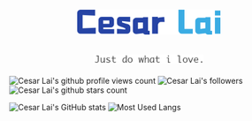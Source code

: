 <p align="center">
  <a href="https://cesarlai.com" target="_blank">
    <img width="260px" src="./docs/images/logo_cesarlai_full.png" alt="Cesar Lai's logo" />
  </a>
</p>
<p>
  <h2 align="center">
    <img width="200px" src="./docs/images/github-slogan.png" alt="GitHub slogan" />
  </h2>
</p>

![Cesar Lai's github profile views count](https://komarev.com/ghpvc/?username=CesarLai&color=blue)
![Cesar Lai's followers](https://img.shields.io/github/followers/CesarLai?color=blue&style=flat)
![Cesar Lai's github stars count](https://img.shields.io/github/stars/CesarLai?color=blue&style=social&label=Stars)

<p align="left">
  <img
    src="https://github-readme-stats.vercel.app/api?username=CesarLai&show=reviews&show_icons=true&theme=default"
    alt="Cesar Lai's GitHub stats"
    height="200px"
  />
  <img
    src="https://github-readme-stats.vercel.app/api/top-langs/?username=CesarLai&layout=compact&theme=default&langs_count=10"
    alt="Most Used Langs"
    height="200px"
  />
</p>
